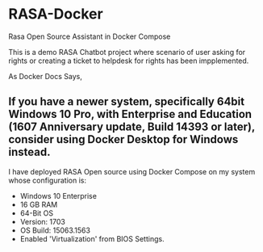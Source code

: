 # RASA-Docker
Rasa Open Source Assistant in Docker Compose

This is a demo RASA Chatbot project where scenario of user asking for rights or creating a ticket to helpdesk for rights has been impplemented.

As Docker Docs Says,
 ## If you have a newer system, specifically 64bit Windows 10 Pro, with Enterprise and Education (1607 Anniversary update, Build 14393 or later), consider using Docker Desktop for Windows instead.
 
I have deployed RASA Open source using Docker Compose on my system whose configuration is:
- Windows 10 Enterprise
- 16 GB RAM
- 64-Bit OS
- Version: 1703
- OS Build: 15063.1563
- Enabled 'Virtualization' from BIOS Settings.
 

 
 
 
 
 
 
